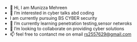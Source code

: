 - 👋 Hi, I am Munizza Mehreen
- 👀 I’m interested in cyber talks abd coding
- I am currently pursuing  BS CYBER security 
- 🌱 I’m currently learning penetration testing,sensor netwroks
- 💞️ I’m looking to collaborate on providing  cyber solutions
- 📫 feel free to contanct me on email rs2557629@gmail.com


